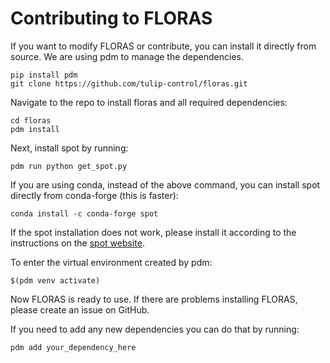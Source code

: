 # Contributing to FLORAS

If you want to modify FLORAS or contribute, you can install it directly from source. We are using pdm to manage the dependencies.
```
pip install pdm
git clone https://github.com/tulip-control/floras.git
```
Navigate to the repo to install floras and all required dependencies:
```
cd floras
pdm install
```
Next, install spot by running:
```
pdm run python get_spot.py
```
If you are using conda, instead of the above command, you can install spot directly from conda-forge (this is faster):
```
conda install -c conda-forge spot
```
If the spot installation does not work, please install it according to the instructions on the [spot website](https://spot.lre.epita.fr/install.html).

To enter the virtual environment created by pdm:
```
$(pdm venv activate)
```
Now FLORAS is ready to use. If there are problems installing FLORAS, please create an issue on GitHub.

If you need to add any new dependencies you can do that by running:
```
pdm add your_dependency_here
```
